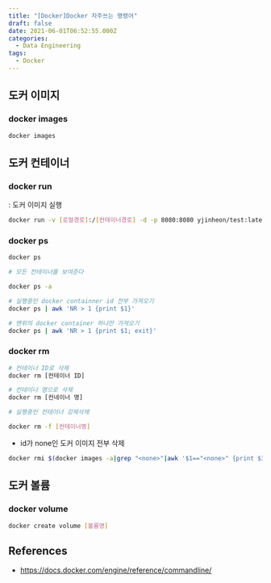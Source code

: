```yaml
---
title: "[Docker]Docker 자주쓰는 명령어"
draft: false
date: 2021-06-01T06:52:55.000Z
categories:
  - Data Engineering
tags:
  - Docker
---
```


## 도커 이미지

### docker images

```bash
docker images
```

## 도커 컨테이너

### docker run

: 도커 이미지 실행

```bash
docker run -v [로컬경로]:/[컨테이너경로] -d -p 8080:8080 yjinheon/test:latest
```

### docker ps

```bash
docker ps

# 모든 컨테이너를 보여준다

docker ps -a
```

```bash
# 실행중인 docker containner id 전부 가져오기
docker ps | awk 'NR > 1 {print $1}'

# 맨위의 docker container 하나만 가져오기
docker ps | awk 'NR > 1 {print $1; exit}'
```

### docker rm

```bash
# 컨테이너 ID로 삭제
docker rm [컨테이너 ID]

# 컨테이너 명으로 삭제
docker rm [컨네이너 명]

# 실행중인 컨테이너 강제삭제

docker rm -f [컨테이너명]
```

- id가 none인 도커 이미지 전부 삭제

```bash
docker rmi $(docker images -a|grep "<none>"|awk '$1=="<none>" {print $3}')
```

## 도커 볼륨

### docker volume

```bash
docker create volume [볼륨명]
```

## References

- <https://docs.docker.com/engine/reference/commandline/>

